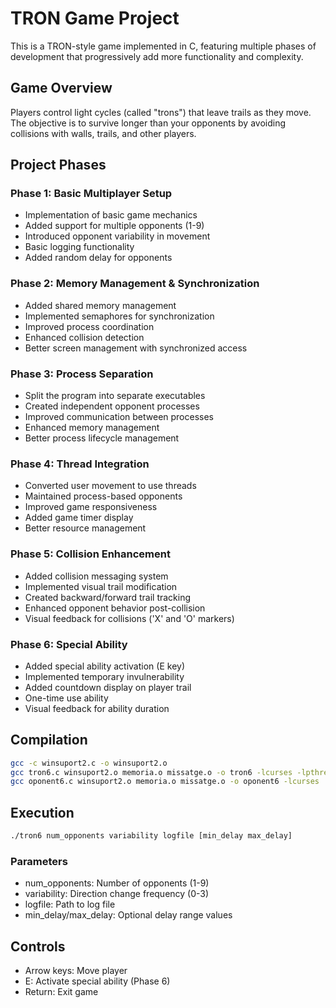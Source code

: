 # TRON Game Project

This is a TRON-style game implemented in C, featuring multiple phases of development that progressively add more functionality and complexity.

## Game Overview
Players control light cycles (called "trons") that leave trails as they move. The objective is to survive longer than your opponents by avoiding collisions with walls, trails, and other players.

## Project Phases

### Phase 1: Basic Multiplayer Setup
- Implementation of basic game mechanics
- Added support for multiple opponents (1-9)
- Introduced opponent variability in movement
- Basic logging functionality
- Added random delay for opponents

### Phase 2: Memory Management & Synchronization
- Added shared memory management
- Implemented semaphores for synchronization
- Improved process coordination
- Enhanced collision detection
- Better screen management with synchronized access

### Phase 3: Process Separation
- Split the program into separate executables
- Created independent opponent processes
- Improved communication between processes
- Enhanced memory management
- Better process lifecycle management

### Phase 4: Thread Integration
- Converted user movement to use threads
- Maintained process-based opponents
- Improved game responsiveness
- Added game timer display
- Better resource management

### Phase 5: Collision Enhancement
- Added collision messaging system
- Implemented visual trail modification
- Created backward/forward trail tracking
- Enhanced opponent behavior post-collision
- Visual feedback for collisions ('X' and 'O' markers)

### Phase 6: Special Ability
- Added special ability activation (E key)
- Implemented temporary invulnerability
- Added countdown display on player trail
- One-time use ability
- Visual feedback for ability duration

## Compilation
```bash
gcc -c winsuport2.c -o winsuport2.o
gcc tron6.c winsuport2.o memoria.o missatge.o -o tron6 -lcurses -lpthread
gcc oponent6.c winsuport2.o memoria.o missatge.o -o oponent6 -lcurses
```

## Execution
```bash
./tron6 num_opponents variability logfile [min_delay max_delay]
```

### Parameters
- num_opponents: Number of opponents (1-9)
- variability: Direction change frequency (0-3)
- logfile: Path to log file
- min_delay/max_delay: Optional delay range values

## Controls
- Arrow keys: Move player
- E: Activate special ability (Phase 6)
- Return: Exit game
